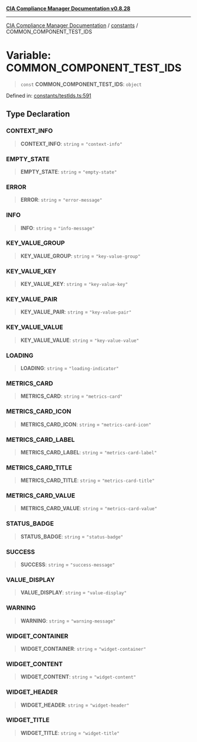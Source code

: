 [**CIA Compliance Manager Documentation v0.8.28**](../../README.md)

***

[CIA Compliance Manager Documentation](../../modules.md) / [constants](../README.md) / COMMON\_COMPONENT\_TEST\_IDS

# Variable: COMMON\_COMPONENT\_TEST\_IDS

> `const` **COMMON\_COMPONENT\_TEST\_IDS**: `object`

Defined in: [constants/testIds.ts:591](https://github.com/Hack23/cia-compliance-manager/blob/7619f76b35999bc4eb3f6ff6c1e77c13be78f250/src/constants/testIds.ts#L591)

## Type Declaration

### CONTEXT\_INFO

> **CONTEXT\_INFO**: `string` = `"context-info"`

### EMPTY\_STATE

> **EMPTY\_STATE**: `string` = `"empty-state"`

### ERROR

> **ERROR**: `string` = `"error-message"`

### INFO

> **INFO**: `string` = `"info-message"`

### KEY\_VALUE\_GROUP

> **KEY\_VALUE\_GROUP**: `string` = `"key-value-group"`

### KEY\_VALUE\_KEY

> **KEY\_VALUE\_KEY**: `string` = `"key-value-key"`

### KEY\_VALUE\_PAIR

> **KEY\_VALUE\_PAIR**: `string` = `"key-value-pair"`

### KEY\_VALUE\_VALUE

> **KEY\_VALUE\_VALUE**: `string` = `"key-value-value"`

### LOADING

> **LOADING**: `string` = `"loading-indicator"`

### METRICS\_CARD

> **METRICS\_CARD**: `string` = `"metrics-card"`

### METRICS\_CARD\_ICON

> **METRICS\_CARD\_ICON**: `string` = `"metrics-card-icon"`

### METRICS\_CARD\_LABEL

> **METRICS\_CARD\_LABEL**: `string` = `"metrics-card-label"`

### METRICS\_CARD\_TITLE

> **METRICS\_CARD\_TITLE**: `string` = `"metrics-card-title"`

### METRICS\_CARD\_VALUE

> **METRICS\_CARD\_VALUE**: `string` = `"metrics-card-value"`

### STATUS\_BADGE

> **STATUS\_BADGE**: `string` = `"status-badge"`

### SUCCESS

> **SUCCESS**: `string` = `"success-message"`

### VALUE\_DISPLAY

> **VALUE\_DISPLAY**: `string` = `"value-display"`

### WARNING

> **WARNING**: `string` = `"warning-message"`

### WIDGET\_CONTAINER

> **WIDGET\_CONTAINER**: `string` = `"widget-container"`

### WIDGET\_CONTENT

> **WIDGET\_CONTENT**: `string` = `"widget-content"`

### WIDGET\_HEADER

> **WIDGET\_HEADER**: `string` = `"widget-header"`

### WIDGET\_TITLE

> **WIDGET\_TITLE**: `string` = `"widget-title"`
